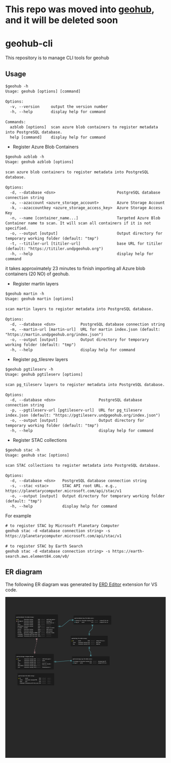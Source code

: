 # This repo was moved into [geohub](https://github.com/UNDP-Data/geohub), and it will be deleted soon

# geohub-cli

This repository is to manage CLI tools for geohub

## Usage

```shell
$geohub -h
Usage: geohub [options] [command]

Options:
  -v, --version     output the version number
  -h, --help        display help for command

Commands:
  azblob [options]  scan azure blob containers to register metadata into PostgreSQL database.
  help [command]    display help for command
```

- Register Azure Blob Containers

```shell
$geohub azblob -h
Usage: geohub azblob [options]

scan azure blob containers to register metadata into PostgreSQL database.

Options:
  -d, --database <dsn>                           PostgreSQL database connection string
  -a, --azaccount <azure_storage_account>        Azure Storage Account
  -k, --azaccountkey <azure_storage_access_key>  Azure Storage Access Key
  -n, --name [container_name...]                 Targeted Azure Blob Container name to scan. It will scan all containers if it is not specified.
  -o, --output [output]                          Output directory for temporary working folder (default: "tmp")
  -t, --titiler-url [titiler-url]                base URL for titiler (default: "https://titiler.undpgeohub.org")
  -h, --help                                     display help for command
```

it takes approximately 23 minutes to finish importing all Azure blob containers (20 NO) of geohub.

- Register martin layers

```shell
$geohub martin -h
Usage: geohub martin [options]

scan martin layers to register metadata into PostgreSQL database.

Options:
  -d, --database <dsn>           PostgreSQL database connection string
  -m, --martin-url [martin-url]  URL for martin index.json (default: "https://martin.undpgeohub.org/index.json")
  -o, --output [output]          Output directory for temporary working folder (default: "tmp")
  -h, --help                     display help for command
```

- Register pg_tilesrev layers

```shell
$geohub pgtileserv -h
Usage: geohub pgtileserv [options]

scan pg_tileserv layers to register metadata into PostgreSQL database.

Options:
  -d, --database <dsn>                   PostgreSQL database connection string
  -p, --pgtileserv-url [pgtileserv-url]  URL for pg_tileserv index.json (default: "https://pgtileserv.undpgeohub.org/index.json")
  -o, --output [output]                  Output directory for temporary working folder (default: "tmp")
  -h, --help                             display help for command
```

- Register STAC collections

```shell
$geohub stac -h
Usage: geohub stac [options]

scan STAC collections to register metadata into PostgreSQL database.

Options:
  -d, --database <dsn>   PostgreSQL database connection string
  -s, --stac <stac>      STAC API root URL. e.g., https://planetarycomputer.microsoft.com/api/stac/v1
  -o, --output [output]  Output directory for temporary working folder (default: "tmp")
  -h, --help             display help for command
```

For example

```shell
# to register STAC by Microsoft Planetary Computer
geohub stac -d <database connection string> -s https://planetarycomputer.microsoft.com/api/stac/v1

# to register STAC by Earth Search
geohub stac -d <database connection string> -s https://earth-search.aws.element84.com/v0/
```

## ER diagram

The following ER diagram was generated by [ERD Editor](https://marketplace.visualstudio.com/items?itemName=dineug.vuerd-vscode) extension for VS code.

![geohub-database-erd.png](./docs/geohub-database-erd.png)
